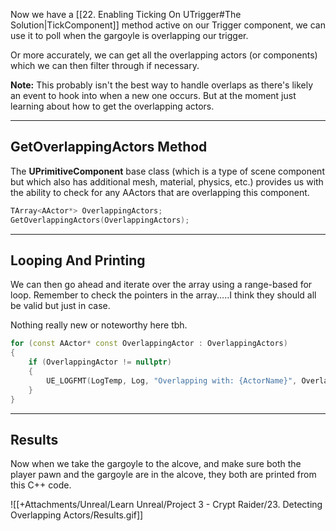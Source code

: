 Now we have a [[22. Enabling Ticking On UTrigger#The Solution|TickComponent]] method active on our Trigger component, we can use it to poll when the gargoyle is overlapping our trigger.

Or more accurately, we can get all the overlapping actors (or components) which we can then filter through if necessary.

**Note:** This probably isn't the best way to handle overlaps as there's likely an event to hook into when a new one occurs. But at the moment just learning about how to get the overlapping actors.

---
## GetOverlappingActors Method

The **UPrimitiveComponent** base class (which is a type of scene component but which also has additional mesh, material, physics, etc.) provides us with the ability to check for any AActors that are overlapping this component.

```cpp
TArray<AActor*> OverlappingActors;
GetOverlappingActors(OverlappingActors);
```

---
## Looping And Printing

We can then go ahead and iterate over the array using a range-based for loop. Remember to check the pointers in the array.....I think they should all be valid but just in case.

Nothing really new or noteworthy here tbh.

```cpp
for (const AActor* const OverlappingActor : OverlappingActors)
{
	if (OverlappingActor != nullptr)
	{
		UE_LOGFMT(LogTemp, Log, "Overlapping with: {ActorName}", OverlappingActor->GetActorNameOrLabel());
	}
}
```

---
## Results

Now when we take the gargoyle to the alcove, and make sure both the player pawn and the gargoyle are in the alcove, they both are printed from this C++ code.

![[+Attachments/Unreal/Learn Unreal/Project 3 - Crypt Raider/23. Detecting Overlapping Actors/Results.gif]]